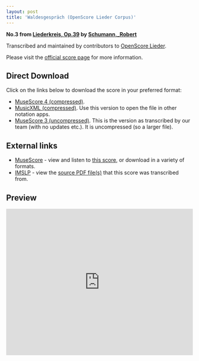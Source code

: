 ```yaml
---
layout: post
title: 'Waldesgespräch (OpenScore Lieder Corpus)'
---
```


__No.3 from [Liederkreis, Op.39](https://fourscoreandmore.org/OpenScore/Schumann%2C_Robert/Liederkreis%2C_Op.39/) by [Schumann,_Robert](https://fourscoreandmore.org/OpenScore/Schumann%2C_Robert)__

Transcribed and maintained by contributors to [OpenScore Lieder].

Please visit the [official score page] for more information.

[official score page]: https://musescore.com/openscore-lieder-corpus/scores/4987626
[OpenScore Lieder]: https://musescore.com/openscore-lieder-corpus

## Direct Download

Click on the links below to download the score in your preferred format:
- [MuseScore 4 (compressed)](https://fourscoreandmore.org/OpenScore/Schumann%2C_Robert/Liederkreis%2C_Op.39/03_Waldesgespr%C3%A4ch.mscz).
- [MusicXML (compressed)](https://fourscoreandmore.org/OpenScore/Schumann%2C_Robert/Liederkreis%2C_Op.39/03_Waldesgespr%C3%A4ch.mxl). Use this version to open the file in other notation apps.
- [MuseScore 3 (uncompressed)](https://raw.githubusercontent.com/OpenScore/Lieder/refs/heads/main/scores/Schumann%2C_Robert/Liederkreis%2C_Op.39/03_Waldesgespr%C3%A4ch/lc4987626.mscx). This is the version as transcribed by our team (with no updates etc.). It is uncompressed (so a larger file).

## External links

- [MuseScore] - view and listen to [this score][MuseScore], or download in a variety of formats.
- [IMSLP] - view the [source PDF file(s)][IMSLP] that this score was transcribed from.

[MuseScore]: https://musescore.com/score/4987626
[IMSLP]: https://imslp.org/wiki/Special:ReverseLookup/270920

## Preview

<iframe width="100%" height="394" src="https://musescore.com/openscore-lieder-corpus/scores/4987626/embed" frameborder="0" allowfullscreen allow="autoplay; fullscreen"></iframe>
